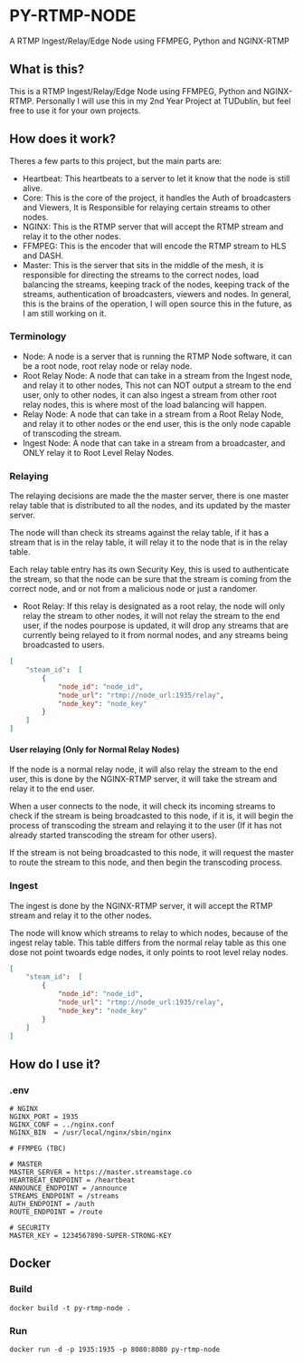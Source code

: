 # PY-RTMP-NODE
A RTMP Ingest/Relay/Edge Node using FFMPEG, Python and NGINX-RTMP

## What is this?
This is a RTMP Ingest/Relay/Edge Node using FFMPEG, Python and NGINX-RTMP. Personally I will use this in my 2nd Year Project at TUDublin, but feel free to use it for your own projects.

## How does it work?
Theres a few parts to this project, but the main parts are:
- Heartbeat: This heartbeats to a server to let it know that the node is still alive.
- Core: This is the core of the project, it handles the Auth of broadcasters and Viewers, It is
        Responsible for relaying certain streams to other nodes.
- NGINX: This is the RTMP server that will accept the RTMP stream and relay it to the other nodes.
- FFMPEG: This is the encoder that will encode the RTMP stream to HLS and DASH.
- Master: This is the server that sits in the middle of the mesh, it is responsible for directing
          the streams to the correct nodes, load balancing the streams, keeping track of the
          nodes, keeping track of the streams, authentication of broadcasters, viewers and nodes.
          In general, this is the brains of the operation, I will open source this in the future,
          as I am still working on it.

### Terminology
- Node: A node is a server that is running the RTMP Node software, it can be a root node, root relay node or relay node.
- Root Relay Node: A node that can take in a stream from the Ingest node, and relay it to other nodes, This not can NOT output a stream to the end user, only to other nodes, it can also ingest a stream from other root relay nodes, this is where most of the load balancing will happen.
- Relay Node: A node that can take in a stream from a Root Relay Node, and relay it to other nodes or the end user, this is the only node capable of transcoding the stream.
- Ingest Node: A node that can take in a stream from a broadcaster, and ONLY relay it to Root Level Relay Nodes.


### Relaying
The relaying decisions are made the the master server, there is one master relay table that is 
distributed to all the nodes, and its updated by the master server.

The node will than check its streams against the relay table, if it has a stream that is in the
relay table, it will relay it to the node that is in the relay table.

Each relay table entry has its own Security Key, this is used to authenticate the stream, so that
the node can be sure that the stream is coming from the correct node, and or not from a malicious
node or just a randomer.

- Root Relay: If this relay is designated as a root relay, the node will only relay the stream to
              other nodes, it will not relay the stream to the end user, if the nodes pourpose 
              is updated, it will drop any streams that are currently being relayed to it from
              normal nodes, and any streams being broadcasted to users.

```JSON
[
    "steam_id":  [
        {
            "node_id": "node_id",
            "node_url": "rtmp://node_url:1935/relay",
            "node_key": "node_key"
        }
    ]
]
```

#### User relaying (Only for Normal Relay Nodes)
If the node is a normal relay node, it will also relay the stream to the end user, this is done
by the NGINX-RTMP server, it will take the stream and relay it to the end user.

When a user connects to the node, it will check its incoming streams to check if the stream is 
being broadcasted to this node, if it is, it will begin the process of transcoding the stream
and relaying it to the user (If it has not already started transcoding the stream for other
users).

If the stream is not being broadcasted to this node, it will request the master to route the
stream to this node, and then begin the transcoding process.

### Ingest
The ingest is done by the NGINX-RTMP server, it will accept the RTMP stream and relay it to the
other nodes.

The node will know which streams to relay to which nodes, because of the ingest relay table.
This table differs from the normal relay table as this one dose not point twoards edge nodes,
it only points to root level relay nodes.

```JSON
[
    "steam_id":  [
        {
            "node_id": "node_id",
            "node_url": "rtmp://node_url:1935/relay",
            "node_key": "node_key"
        }
    ]
]
```


## How do I use it?
### .env
```
# NGINX
NGINX_PORT = 1935
NGINX_CONF = ../nginx.conf
NGINX_BIN  = /usr/local/nginx/sbin/nginx

# FFMPEG (TBC)

# MASTER 
MASTER_SERVER = https://master.streamstage.co
HEARTBEAT_ENDPOINT = /heartbeat
ANNOUNCE_ENDPOINT = /announce
STREAMS_ENDPOINT = /streams
AUTH_ENDPOINT = /auth
ROUTE_ENDPOINT = /route

# SECURITY
MASTER_KEY = 1234567890-SUPER-STRONG-KEY
```

## Docker 
### Build
```
docker build -t py-rtmp-node .
```

### Run
```
docker run -d -p 1935:1935 -p 8080:8080 py-rtmp-node
```
